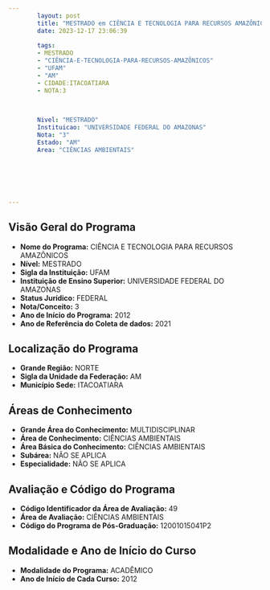 ```yaml
---
        layout: post
        title: "MESTRADO em CIÊNCIA E TECNOLOGIA PARA RECURSOS AMAZÔNICOS na UFAM  "
        date: 2023-12-17 23:06:39
     
        tags:
        - MESTRADO
        - "CIÊNCIA-E-TECNOLOGIA-PARA-RECURSOS-AMAZÔNICOS"
        - "UFAM"
        - "AM"
        - CIDADE:ITACOATIARA
        - NOTA:3
        
       

        Nivel: "MESTRADO"
        Instituicao: "UNIVERSIDADE FEDERAL DO AMAZONAS"
        Nota: "3"
        Estado: "AM"
        Area: "CIÊNCIAS AMBIENTAIS"
        
        
        
        
        
        
---
```

## Visão Geral do Programa
- **Nome do Programa:** CIÊNCIA E TECNOLOGIA PARA RECURSOS AMAZÔNICOS
- **Nível:** MESTRADO
- **Sigla da Instituição:** UFAM
- **Instituição de Ensino Superior:** UNIVERSIDADE FEDERAL DO AMAZONAS
- **Status Jurídico:** FEDERAL
- **Nota/Conceito:** 3
- **Ano de Início do Programa:** 2012
- **Ano de Referência do Coleta de dados:** 2021

## Localização do Programa
- **Grande Região:** NORTE
- **Sigla da Unidade da Federação:** AM
- **Município Sede:** ITACOATIARA

## Áreas de Conhecimento
- **Grande Área do Conhecimento:** MULTIDISCIPLINAR
- **Área de Conhecimento:** CIÊNCIAS AMBIENTAIS
- **Área Básica do Conhecimento:** CIÊNCIAS AMBIENTAIS
- **Subárea:** NÃO SE APLICA
- **Especialidade:** NÃO SE APLICA

## Avaliação e Código do Programa
- **Código Identificador da Área de Avaliação:** 49
- **Área de Avaliação:** CIÊNCIAS AMBIENTAIS
- **Código do Programa de Pós-Graduação:** 12001015041P2


## Modalidade e Ano de Início do Curso
- **Modalidade do Programa:** ACADÊMICO
- **Ano de Início de Cada Curso:** 2012
